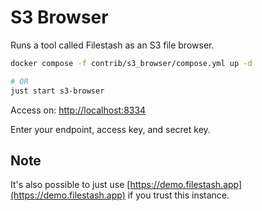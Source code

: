 # S3 Browser

Runs a tool called Filestash as an S3 file browser.

```bash
docker compose -f contrib/s3_browser/compose.yml up -d

# OR
just start s3-browser
```

Access on: <http://localhost:8334>

Enter your endpoint, access key, and secret key.

## Note

It's also possible to just use
[https://demo.filestash.app](https://demo.filestash.app)
if you trust this instance.
